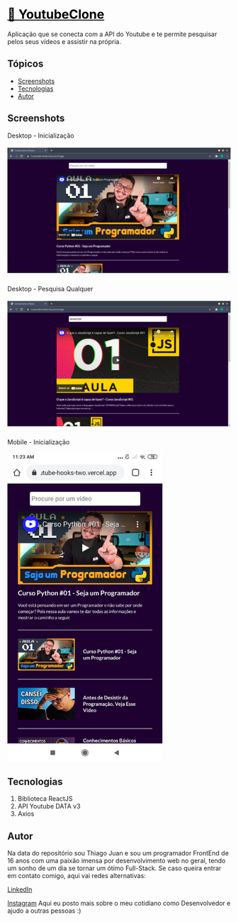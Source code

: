 <h1><a href="https://7-youtube-hooks-two.vercel.app/" style="color: black;">🔗 YoutubeClone</a></h1>

<p>Aplicação que se conecta com a API do Youtube e te permite pesquisar pelos seus vídeos e assistir na própria.</p>

<h2>Tópicos</h2>



<ul>
  <li><a href="#screenshots" color="">Screenshots</a></li>
  <li><a href="#tecno">Tecnologias</a></li>
  <li><a href="#sobre">Autor</a></li>
</ul>

<h2 id="screenshots">Screenshots</h2>

Desktop - Inicialização

##### <img src="./screenshots/screen1.png" alt="desktop-requisition" width="700px"/>

Desktop - Pesquisa Qualquer

##### <img src="./screenshots/screen2.png" alt="desktop-requisition" width="700px"/>

Mobile - Inicialização

<img src="./screenshots/screen3.jpg" alt="mobile-version" width="350px"/>

<h2 id="tecno">Tecnologias</h2>

1. Biblioteca ReactJS
2. API Youtube DATA v3
3. Axios 

<h2 id="autor">Autor</h2>

Na data do repositório sou Thiago Juan e sou um programador FrontEnd de 16 anos com uma paixão imensa por desenvolvimento web no geral, tendo um sonho de um dia se tornar um ótimo Full-Stack. Se caso queira entrar em contato comigo, aqui vai redes alternativas:

[LinkedIn](https://www.linkedin.com/in/thiago-juan-4725771b4/)

[Instagram](https://www.instagram.com/tjuan.dev/) Aqui eu posto mais sobre o meu cotidiano como Desenvolvedor e ajudo a outras pessoas :)
